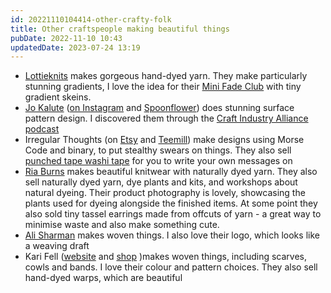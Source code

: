 ```yaml
---
id: 20221110104414-other-crafty-folk
title: Other craftspeople making beautiful things
pubDate: 2022-11-10 10:43
updatedDate: 2023-07-24 13:19
---
```


- [Lottieknits](https://www.lottieknits.com) makes gorgeous hand-dyed yarn. They make particularly stunning gradients, I love the idea for their [Mini Fade Club](https://www.lottieknits.com/mini-fade-club) with tiny gradient skeins.
- [Jo Kalute](https://jokalute.com/projects) ([on Instagram](https://www.instagram.com/hellojokalute/) and [Spoonflower](https://www.spoonflower.com/profiles/jokalute)) does stunning surface pattern design. I discovered them through the [Craft Industry Alliance podcast](https://craftindustryalliance.org/powering-the-creative-economy-with-spoonflower/)
- Irregular Thoughts (on [Etsy](https://www.etsy.com/uk/shop/IrregularThoughts) and [Teemill](https://irregularthoughts.teemill.com)) make designs using Morse Code and binary, to put stealthy swears on things. They also sell [punched tape washi tape](https://www.etsy.com/uk/listing/1250829342/learn-to-write-in-binary-code-punch-tape) for you to write your own messages on
- [Ria Burns](https://www.riaburns.co.uk/shop) makes beautiful knitwear with naturally dyed yarn. They also sell naturally dyed yarn, dye plants and kits, and workshops about natural dyeing. Their product photography is lovely, showcasing the plants used for dyeing alongside the finished items. At some point they also sold tiny tassel earrings made from offcuts of yarn - a great way to minimise waste and also make something cute.
- [Ali Sharman](https://alisharman-weaver.co.uk/) makes woven things. I also love their logo, which looks like a weaving draft
- Kari Fell ([website](https://www.karifell.com/) and [shop](https://karifellartist.square.site/s/shop) )makes woven things, including scarves, cowls and bands. I love their colour and pattern choices. They also sell hand-dyed warps, which are beautiful

